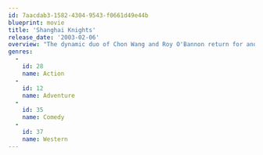 ```yaml
---
id: 7aacdab3-1582-4304-9543-f0661d49e44b
blueprint: movie
title: 'Shanghai Knights'
release_date: '2003-02-06'
overview: "The dynamic duo of Chon Wang and Roy O'Bannon return for another crazy adventure. This time, they're in London to avenge the murder of Chon's father, but end up on an even bigger case. Chon's sister is there to do the same, but instead unearths a plot to kill the royal family. No one believes her, though, and it's up to Chon and Roy (who has romance on his mind) to prove her right."
genres:
  -
    id: 28
    name: Action
  -
    id: 12
    name: Adventure
  -
    id: 35
    name: Comedy
  -
    id: 37
    name: Western
---
```

